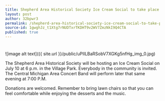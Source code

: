 ```yaml
---
title: Shepherd Area Historical Society Ice Cream Social to take place on July 10
layout: post
author: 32bpwr3
permalink: /shepherd-area-historical-society-ice-cream-social-to-take-place-on-july-10/
source-id: 1gwghJz_t1Xtg7rNUDTxrTKDHT9v2WV7ZmzNkI9Q4CTA
published: true
---
```

#     

![image alt text]({{ site.url }}/public/uPIILBaRSobV7XGKg5nfHg_img_0.jpg)

The Shepherd Area Historical Society will be hosting an Ice Cream Social on July 10 at 6 p.m. in the Village Park. Everybody in the community is invited. The Central Michigan Area Concert Band will perform later that same evening at 7:00 P.M.

Donations are welcomed. Remember to bring lawn chairs so that you can feel comfortable while enjoying the desserts and the music.

